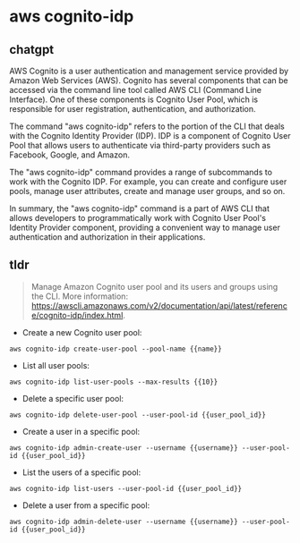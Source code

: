 # aws cognito-idp 
## chatgpt 
AWS Cognito is a user authentication and management service provided by Amazon Web Services (AWS). Cognito has several components that can be accessed via the command line tool called AWS CLI (Command Line Interface). One of these components is Cognito User Pool, which is responsible for user registration, authentication, and authorization. 

The command "aws cognito-idp" refers to the portion of the CLI that deals with the Cognito Identity Provider (IDP). IDP is a component of Cognito User Pool that allows users to authenticate via third-party providers such as Facebook, Google, and Amazon. 

The "aws cognito-idp" command provides a range of subcommands to work with the Cognito IDP. For example, you can create and configure user pools, manage user attributes, create and manage user groups, and so on. 

In summary, the "aws cognito-idp" command is a part of AWS CLI that allows developers to programmatically work with Cognito User Pool's Identity Provider component, providing a convenient way to manage user authentication and authorization in their applications. 

## tldr 
 
> Manage Amazon Cognito user pool and its users and groups using the CLI.
> More information: <https://awscli.amazonaws.com/v2/documentation/api/latest/reference/cognito-idp/index.html>.

- Create a new Cognito user pool:

`aws cognito-idp create-user-pool --pool-name {{name}}`

- List all user pools:

`aws cognito-idp list-user-pools --max-results {{10}}`

- Delete a specific user pool:

`aws cognito-idp delete-user-pool --user-pool-id {{user_pool_id}}`

- Create a user in a specific pool:

`aws cognito-idp admin-create-user --username {{username}} --user-pool-id {{user_pool_id}}`

- List the users of a specific pool:

`aws cognito-idp list-users --user-pool-id {{user_pool_id}}`

- Delete a user from a specific pool:

`aws cognito-idp admin-delete-user --username {{username}} --user-pool-id {{user_pool_id}}`
